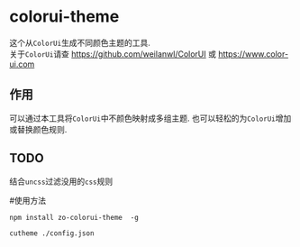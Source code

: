 # colorui-theme
这个从`ColorUi`生成不同颜色主题的工具.  
关于`ColorUi`请查 <https://github.com/weilanwl/ColorUI> 或 <https://www.color-ui.com>  

## 作用
可以通过本工具将`ColorUi`中不颜色映射成多组主题. 也可以轻松的为`ColorUi`增加或替换颜色规则.

## TODO
结合`uncss`过滤没用的`css`规则

#使用方法
```
npm install zo-colorui-theme  -g

cutheme ./config.json
```